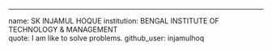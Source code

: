 ---
name: SK INJAMUL HOQUE
institution: BENGAL INSTITUTE OF TECHNOLOGY & MANAGEMENT  
quote: I am like to solve problems.
github_user: injamulhoq

